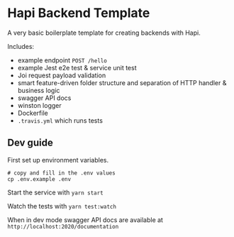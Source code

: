 # Hapi Backend Template

A very basic boilerplate template for creating backends with Hapi.

Includes:

- example endpoint `POST /hello`
- example Jest e2e test & service unit test
- Joi request payload validation
- smart feature-driven folder structure and separation of HTTP handler & business logic
- swagger API docs
- winston logger
- Dockerfile
- `.travis.yml` which runs tests

## Dev guide

First set up environment variables.

```
# copy and fill in the .env values
cp .env.example .env
```

Start the service with `yarn start`

Watch the tests with `yarn test:watch`

When in dev mode swagger API docs are available at `http://localhost:2020/documentation`
